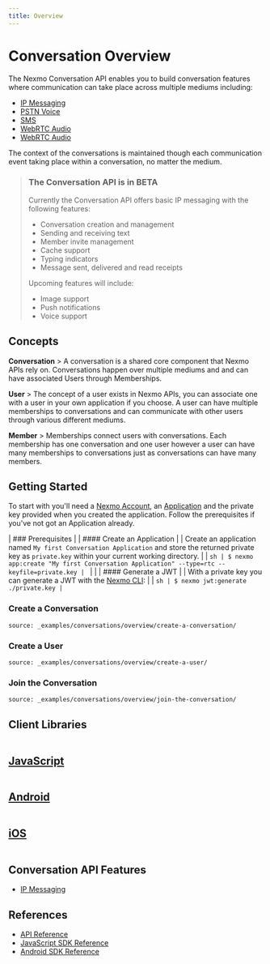 ```yaml
---
title: Overview
---
```


# Conversation Overview

The Nexmo Conversation API enables you to build conversation features where communication can take place across multiple mediums including:

* [IP Messaging](/guides/ip-messaging)
* [PSTN Voice](/voice/voice-api/conversation)
* [SMS](/voice/voice-api/sms)
* [WebRTC Audio](/guides/webrtc-audio)
* [WebRTC Audio](/guides/webrtc-video)

The context of the conversations is maintained though each communication event taking place within a conversation, no matter the medium.

> ### The Conversation API is in BETA
>
> Currently the Conversation API offers basic IP messaging with the following features:
>
> * Conversation creation and management
> * Sending and receiving text
> * Member invite management
> * Cache support
> * Typing indicators
> * Message sent, delivered and read receipts
>
> Upcoming features will include:
>
> * Image support
> * Push notifications
> * Voice support

## Concepts

**Conversation**
    > A conversation is a shared core component that Nexmo APIs rely on. Conversations happen over multiple mediums and and can have associated Users through Memberships.

**User**
    > The concept of a user exists in Nexmo APIs, you can associate one with a user in your own application if you choose. A user can have multiple memberships to conversations and can communicate with other users through various different mediums.

**Member**
    > Memberships connect users with conversations. Each membership has one conversation and one user however a user can have many memberships to conversations just as conversations can have many members.

## Getting Started

To start with you'll need a [Nexmo Account](/account/guides/management#create-and-configure-a-nexmo-account), an [Application](/concepts/guides/applications) and the  private key provided when you created the application. Follow the prerequisites if you've not got an Application already.

| ### Prerequisites
|
| #### Create an Application
|
| Create an application named `My first Conversation Application` and store the returned private key as `private.key` within your current working directory.
|
| ```sh
| $ nexmo app:create "My first Conversation Application" --type=rtc --keyfile=private.key
| ```
|
|
| #### Generate a JWT
|
| With a private key you can generate a JWT with the [Nexmo CLI](/tools):
|
| ```sh
| $ nexmo jwt:generate ./private.key
| ```

### Create a Conversation

```tabbed_examples
source: _examples/conversations/overview/create-a-conversation/
```

### Create a User

```tabbed_examples
source: _examples/conversations/overview/create-a-user/
```

### Join the Conversation

```tabbed_examples
source: _examples/conversations/overview/join-the-conversation/
```

## Client Libraries

<div class="row">
  <div class="columns small-12 medium-4">
    <a href="/conversation/client_sdks/javascript/overview" class="card spacious card--image card--javascript">
      <h2>JavaScript</h2>
    </a>
  </div>
  <div class="columns small-12 medium-4">
    <a href="/conversation/client_sdks/android/overview" class="card spacious card--image card--android">
      <h2>Android</h2>
    </a>
  </div>
  <div class="columns small-12 medium-4">
    <a href="/conversation/client_sdks/ios/overview" class="card spacious card--image card--ios">
      <h2>iOS</h2>
    </a>
  </div>
</div>

## Conversation API Features

* [IP Messaging](/guides/ip-messaging)

## References

* [API Reference](/api/conversation)
* [JavaScript SDK Reference](/sdk/conversation/javascript)
* [Android SDK Reference](/sdk/conversation/android)

